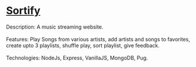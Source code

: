 # [Sortify](https://sortify-1.herokuapp.com/)
Description: A music streaming website.<br/><br/>
Features: Play Songs from various artists, add artists and songs to favorites, create upto 3 playlists, shuffle play, sort playlist, give feedback.<br/><br/>
Technologies: NodeJs, Express, VanillaJS, MongoDB, Pug.<br/>

